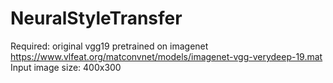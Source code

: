 # NeuralStyleTransfer
Required: original vgg19 pretrained on imagenet 
https://www.vlfeat.org/matconvnet/models/imagenet-vgg-verydeep-19.mat
Input image size: 400x300
